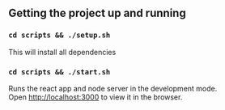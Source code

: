 ## Getting the project up and running

### `cd scripts && ./setup.sh`

This will install all dependencies 

### `cd scripts && ./start.sh`

Runs the react app and node server in the development mode.<br />
Open [http://localhost:3000](http://localhost:3000) to view it in the browser.